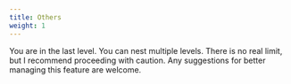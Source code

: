 ```yaml
---
title: Others
weight: 1
---
```


You are in the last level. You can nest multiple levels. There is no real limit, but I recommend proceeding with caution. Any suggestions for better managing this feature are welcome.
